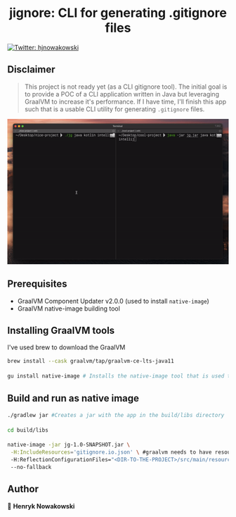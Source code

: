 <h1 align="center">jignore: CLI for generating .gitignore files</h1>
<p>
  <a href="https://twitter.com/hjnowakowski">
    <img alt="Twitter: hjnowakowski" src="https://img.shields.io/twitter/follow/hjnowakowski.svg?style=social" target="_blank" />
  </a>
</p>

## Disclaimer

> This project is not ready yet (as a CLI gitignore tool). The initial goal is to provide a POC of a CLI application written in Java but leveraging GraalVM to increase it's performance. If I have time, I'll finish this app such that is a usable CLI utility for generating `.gitignore` files.

<div align="center"> 
<img src="readme-assets/jar-vs-native.gif">
</div>

## Prerequisites

* GraalVM Component Updater v2.0.0 (used to install `native-image`)
* GraalVM native-image building tool

## Installing GraalVM tools

I've used brew to download the GraalVM

```sh
brew install --cask graalvm/tap/graalvm-ce-lts-java11

gu install native-image # Installs the native-image tool that is used to generate an executable
```

## Build and run as native image

```sh
./gradlew jar #Creates a jar with the app in the build/libs directory

cd build/libs

native-image -jar jg-1.0-SNAPSHOT.jar \
 -H:IncludeResources='gitignore.io.json' \ #graalvm needs to have resources explicitly referenced
 -H:ReflectionConfigurationFiles="<DIR-TO-THE-PROJECT>/src/main/resources/reflection-config.json" \ #since we are deserializing the json file, we need to provide proper reflection configuration
 --no-fallback

```

## Author

👤 **Henryk Nowakowski**
